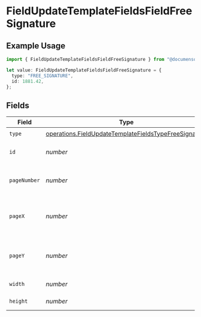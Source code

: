 # FieldUpdateTemplateFieldsFieldFreeSignature

## Example Usage

```typescript
import { FieldUpdateTemplateFieldsFieldFreeSignature } from "@documenso/sdk-typescript/models/operations";

let value: FieldUpdateTemplateFieldsFieldFreeSignature = {
  type: "FREE_SIGNATURE",
  id: 1881.42,
};
```

## Fields

| Field                                                                                                                          | Type                                                                                                                           | Required                                                                                                                       | Description                                                                                                                    |
| ------------------------------------------------------------------------------------------------------------------------------ | ------------------------------------------------------------------------------------------------------------------------------ | ------------------------------------------------------------------------------------------------------------------------------ | ------------------------------------------------------------------------------------------------------------------------------ |
| `type`                                                                                                                         | [operations.FieldUpdateTemplateFieldsTypeFreeSignature](../../models/operations/fieldupdatetemplatefieldstypefreesignature.md) | :heavy_check_mark:                                                                                                             | N/A                                                                                                                            |
| `id`                                                                                                                           | *number*                                                                                                                       | :heavy_check_mark:                                                                                                             | The ID of the field to update.                                                                                                 |
| `pageNumber`                                                                                                                   | *number*                                                                                                                       | :heavy_minus_sign:                                                                                                             | The page number the field will be on.                                                                                          |
| `pageX`                                                                                                                        | *number*                                                                                                                       | :heavy_minus_sign:                                                                                                             | The X coordinate of where the field will be placed.                                                                            |
| `pageY`                                                                                                                        | *number*                                                                                                                       | :heavy_minus_sign:                                                                                                             | The Y coordinate of where the field will be placed.                                                                            |
| `width`                                                                                                                        | *number*                                                                                                                       | :heavy_minus_sign:                                                                                                             | The width of the field.                                                                                                        |
| `height`                                                                                                                       | *number*                                                                                                                       | :heavy_minus_sign:                                                                                                             | The height of the field.                                                                                                       |
